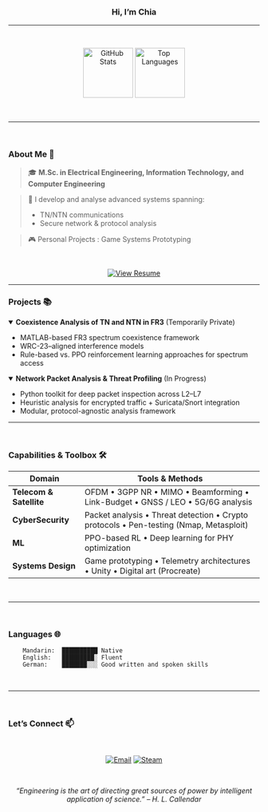 

<h3 align="center"> Hi, I’m Chia</h3>



---


<br>
<p align="center">
  <img
    src="https://github-readme-stats.vercel.app/api?username=00101011-53-43-2B&show_icons=true&theme=radical"
    alt="GitHub Stats" height="100" />
  <img
    src="https://github-readme-stats.vercel.app/api/top-langs/?username=00101011-53-43-2B&layout=compact&theme=radical"
    alt="Top Languages" height="100" />
</p>

<br>

---

<br>

### About Me 💫
> 🎓 **M.Sc. in Electrical Engineering, Information Technology, and Computer Engineering**  

> 🔬 I develop and analyse advanced systems spanning:  
> - TN/NTN communications
> - Secure network & protocol analysis

> 🎮 Personal Projects : Game Systems Prototyping

<br>

<p align="center">
<a href="Lebenslauf.pdf" target="_blank">
     <img alt="View Resume" src="https://img.shields.io/badge/View%20Resume-333333?logo=adobeacrobatreader&logoColor=white&style=for-the-badge" /></a>
</p>

---

### Projects 📚

<details open>
<summary><strong> Coexistence Analysis of TN and NTN in FR3</strong> (Temporarily Private)</summary>

 <!--
<p align="center">
  <img src="Coxistence_TN_NTN_in_FR3.png" width="60%" alt="FR3 Coexistence Architecture Diagram">
</p>
-->

- MATLAB-based FR3 spectrum coexistence framework  
- WRC-23–aligned interference models  
- Rule-based vs. PPO reinforcement learning approaches for spectrum access  
</details>




<details open>
<summary><strong> Network Packet Analysis & Threat Profiling</strong> (In Progress)</summary>

<!--
<p align="center">
  <img src="assets/network_packet_pipeline.svg" width="60%" alt="Network Packet Analysis Pipeline">
</p>
-->


- Python toolkit for deep packet inspection across L2–L7  
- Heuristic analysis for encrypted traffic + Suricata/Snort integration  
- Modular, protocol-agnostic analysis framework  
</details>

---
<br>

### Capabilities & Toolbox 🛠

| Domain                     | Tools & Methods                                                                                  |
|----------------------------|--------------------------------------------------------------------------------------------------|
| **Telecom & Satellite**    | OFDM • 3GPP NR • MIMO • Beamforming • Link-Budget • GNSS / LEO • 5G/6G analysis                  |
| **CyberSecurity**         | Packet analysis • Threat detection • Crypto protocols • Pen-testing (Nmap, Metasploit)           |
| **ML** | PPO-based RL • Deep learning for PHY optimization                                               |
| **Systems Design**         | Game prototyping • Telemetry architectures • Unity • Digital art (Procreate)                     |

<br>

---

<br>

### Languages 🌐

```text
    Mandarin:  ██████████ Native
    English:   █████████░ Fluent
    German:    ███████░░░ Good written and spoken skills
```

<br>

---

<br>

### Let’s Connect 📫

<br>

<p align="center">
  <a href="mailto:<chialeecc@gmail.com>" target="_blank"><img src="https://img.shields.io/badge/Email-D14836?logo=gmail&logoColor=white&style=for-the-badge" alt="Email"></a>
  <a href="https://steamcommunity.com/profiles/76561199487047339/" target="_blank"><img src="https://img.shields.io/badge/Steam-000000?logo=steam&logoColor=white&style=for-the-badge"
         alt="Steam"> </a>
</p>

<br>

<!-- Footer quote -->
<p align="center"><em>“Engineering is the art of directing great sources of power by intelligent application of science.” – H. L. Callendar</em></p>
